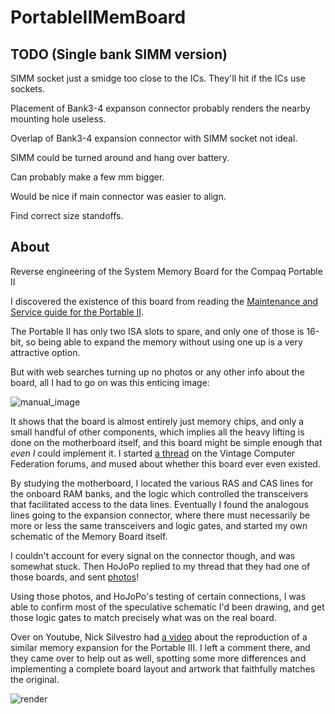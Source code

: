 # PortableIIMemBoard

## TODO (Single bank SIMM version)

SIMM socket just a smidge too close to the ICs. They'll hit if the ICs use sockets.

Placement of Bank3-4 expanson connector probably renders the nearby mounting hole useless.

Overlap of Bank3-4 expansion connector with SIMM socket not ideal.

SIMM could be turned around and hang over battery.

Can probably make a few mm bigger.

Would be nice if main connector was easier to align.

Find correct size standoffs.

## About

Reverse engineering of the System Memory Board for the Compaq Portable II

I discovered the existence of this board from reading the 
[Maintenance and Service guide for the Portable II](https://minuszerodegrees.net/manuals/Compaq/Compaq%20Portable%20II%20-%20Maintenance%20and%20Service%20Guide.pdf). 

The Portable II has only two ISA slots to spare, and only one of those is 16-bit, so being able to expand the memory without using one up is a very attractive option.

But with web searches turning up no photos or any other info about the board, all I had to go on was this enticing image:

![manual_image](https://github.com/btb/PortableIIMemBoard/assets/149551/8caa59ac-5f61-4fac-9d43-a98e400a5695)

It shows that the board is almost entirely just memory chips, and only a small handful of other components, 
which implies all the heavy lifting is done on the motherboard itself, and this board might be simple enough 
that _even I_ could implement it. I started 
[a thread](https://forum.vcfed.org/index.php?threads/compaq-portable-ii-recreating-the-512-1536-kbyte-system-memory-board-104176-001.1247283/) 
on the Vintage Computer Federation forums, and mused 
about whether this board ever even existed.

By studying the motherboard, I located the various RAS and CAS lines for the onboard RAM banks, 
and the logic which controlled the transceivers that facilitated access to the data lines. 
Eventually I found the analogous lines going to the expansion connector, 
where there must necessarily be more or less the same transceivers and logic gates, and started my own schematic of the Memory Board itself.

I couldn't account for every signal on the connector though, and was somewhat stuck. Then HoJoPo replied to my thread that they had one of those boards, and sent [photos](photos/)! 

Using those photos, and HoJoPo's testing of certain connections, I was able to confirm most of the speculative schematic I'd been drawing, and get those logic gates to match precisely what was on the real board. 

Over on Youtube, Nick Silvestro had [a video](https://www.youtube.com/watch?v=IMVrAlZOAtU) about the reproduction of a similar memory expansion for the Portable III. I left a comment there, and they came over to help out as well, spotting some more differences and implementing a complete board layout and artwork that faithfully matches the original.

![render](https://github.com/btb/PortableIIMemBoard/assets/149551/e07547b9-84e4-47d6-9307-5962e177f68f)
